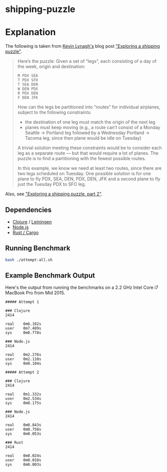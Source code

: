 # shipping-puzzle

# Explanation

The following is taken from [Kevin Lynagh's][kevin's blog] blog post
["Exploring a shipping puzzle"][puzzle link].

> Here’s the puzzle: Given a set of “legs”, each consisting of a day of the
> week, origin and destination:
>
> ```
> M PDX SEA
> T PDX SFO
> T SEA DEN
> W DEN PDX
> R PDX DEN
> F DEN JFK
> ```
>
> How can the legs be partitioned into “routes” for individual airplanes,
> subject to the following constraints:
>
> *   the destination of one leg must match the origin of the next leg
> *   planes must keep moving (e.g., a route can’t consist of a Monday Seattle
>     -> Portland leg followed by a Wednesday Portland -> Tacoma leg, since then
>     plane would be idle on Tuesday)
>
> A trivial solution meeting these constraints would be to consider each leg as
> a separate route — but that would require a lot of planes. The puzzle is to
> find a partitioning with the fewest possible routes.
>
> In this example, we know we need at least two routes, since there are two legs
> scheduled on Tuesday. One possible solution is for one plane to fly PDX, SEA,
> DEN, PDX, DEN, JFK and a second plane to fly just the Tuesday PDX to SFO leg.

Also, see ["Exploring a shipping puzzle, part 2"][puzzle link 2].

[kevin's blog]: https://kevinlynagh.com/
[puzzle link]: https://kevinlynagh.com/notes/shipping-puzzle/
[puzzle link 2]: https://kevinlynagh.com/notes/shipping-puzzle/part-2/

## Dependencies

*   [Clojure](https://clojure.org/) / [Leiningen](https://leiningen.org/)
*   [Node.js](https://nodejs.org/)
*   [Rust / Cargo](https://rustup.rs/)

## Running Benchmark

```bash
bash ./attempt-all.sh
```

## Example Benchmark Output

Here's the output from running the benchmarks on a 2.2 GHz Intel Core i7 MacBook
Pro from Mid 2015.

```
##### Attempt 1

### Clojure
2414

real    0m6.102s
user    0m7.489s
sys     0m0.778s

### Node.js
2414

real    0m2.276s
user    0m2.110s
sys     0m0.104s

##### Attempt 2

### Clojure
2414

real    0m1.332s
user    0m2.534s
sys     0m0.175s

### Node.js
2414

real    0m0.843s
user    0m0.750s
sys     0m0.053s

### Rust
2414

real    0m0.024s
user    0m0.010s
sys     0m0.003s
```
